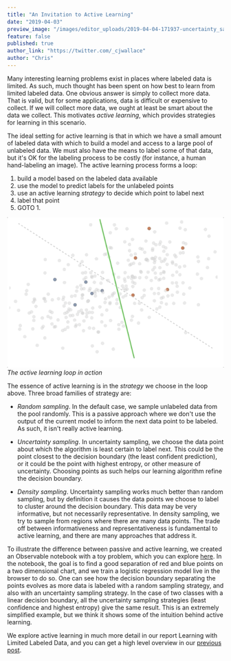 ```yaml
---
title: "An Invitation to Active Learning"
date: "2019-04-03"
preview_image: "/images/editor_uploads/2019-04-04-171937-uncertainty_sampling_observable_fast.gif"
feature: false
published: true
author_link: "https://twitter.com/_cjwallace"
author: "Chris"
---
```


Many interesting learning problems exist in places where labeled data is limited.
As such, much thought has been spent on how best to learn from limited labeled data.
One obvious answer is simply to collect more data.
That is valid, but for some applications, data is difficult or expensive to collect.
If we will collect more data, we ought at least be smart about the data we collect.
This motivates _active learning_, which provides strategies for learning in this scenario.

The ideal setting for active learning is that in which we have a small amount of labeled data with which to build a model and access to a large pool of unlabeled data.
We must also have the means to label some of that data, but it's OK for the labeling process to be costly (for instance, a human hand-labeling an image).
The active learning process forms a loop:

1. build a model based on the labeled data available
2. use the model to predict labels for the unlabeled points
3. use an active learning _strategy_ to decide which point to label next
4. label that point
5. GOTO 1.

![The active learning loop in action](/images/editor_uploads/2019-04-04-171937-uncertainty_sampling_observable_fast.gif)
_The active learning loop in action_

The essence of active learning is in the _strategy_ we choose in the loop above.
Three broad families of strategy are:

- *Random sampling*. In the default case, we sample unlabeled data from the pool randomly. This is a passive approach where we don't use the output of the current model to inform the next data point to be labeled. As such, it isn't really active learning.

- *Uncertainty sampling*. In uncertainty sampling, we choose the data point about which the algorithm is least certain to label next. This could be the point closest to the decision boundary (the least confident prediction), or it could be the point with highest entropy, or other measure of uncertainty. Choosing points as such helps our learning algorithm refine the decision boundary.

- *Density sampling*. Uncertainty sampling works much better than random sampling, but by definition it causes the data points we choose to label to cluster around the decision boundary. This data may be very informative, but not necessarily representative. In density sampling, we try to sample from regions where there are many data points. The trade off between informativeness and representativeness is fundamental to active learning, and there are many approaches that address it.

To illustrate the difference between passive and active learning, we created an Observable notebook with a toy problem, which you can explore [here](https://observablehq.com/@cjwallace/an-invitation-to-active-learning).
In the notebook, the goal is to find a good separation of red and blue points on a two dimensional chart, and we train a logistic regression model live in the browser to do so.
One can see how the decision boundary separating the points evolves as more data is labeled with a random sampling strategy, and also with an uncertainty sampling strategy.
In the case of two classes with a linear decision boundary, all the uncertainty sampling strategies (least confidence and highest entropy) give the same result.
This is an extremely simplified example, but we think it shows some of the intuition behind active learning.

We explore active learning in much more detail in our report Learning with Limited Labeled Data, and you can get a high level overview in our [previous post](https://blog.fastforwardlabs.com/2019/04/02/a-guide-to-learning-with-limited-labeled-data.html).